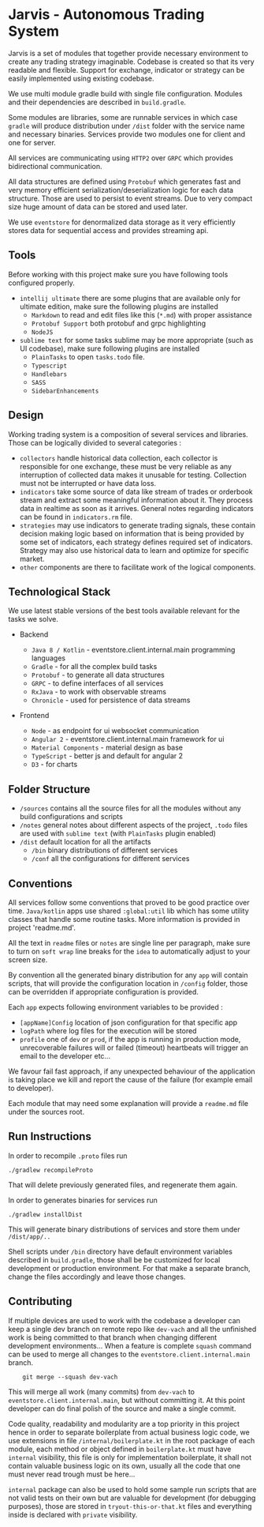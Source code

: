 # Jarvis - Autonomous Trading System

Jarvis is a set of modules that together provide necessary environment to create any trading strategy imaginable. Codebase is created so that its very readable and flexible. Support for exchange, indicator or strategy can be easily implemented using existing codebase.

We use multi module gradle build with single file configuration. Modules and their dependencies are described in `build.gradle`.

Some modules are libraries, some are runnable services in which case `gradle` will produce distribution under `/dist` folder with the service name and necessary binaries. Services provide two modules one for client and one for server.

All services are communicating using `HTTP2` over `GRPC` which provides bidirectional communication.

All data structures are defined using `Protobuf` which generates fast and very memory efficient serialization/deserialization logic for each data structure. Those are used to persist to event streams. Due to very compact size huge amount of data can be stored and used later.

We use `eventstore` for denormalized data storage as it very efficiently stores data for sequential access and provides streaming api.


## Tools

Before working with this project make sure you have following tools configured properly.
* `intellij ultimate` there are some plugins that are available only for ultimate edition,
make sure the following plugins are installed
    * `Markdown` to read and edit files like this (`*.md`) with proper assistance
    * `Protobuf Support` both protobuf and grpc highlighting
    * `NodeJS`
* `sublime text` for some tasks sublime may be more appropriate (such as UI codebase), make sure following plugins are installed
    * `PlainTasks` to open `tasks.todo` file.
    * `Typescript`
    * `Handlebars`
    * `SASS`
    * `SidebarEnhancements`


## Design


 Working trading system is a composition of several services and libraries. Those can be logically divided to several categories :

 * `collectors` handle historical data collection, each collector is responsible for one exchange, these must be very reliable as any interruption of collected data makes it unusable for testing. Collection must not be interrupted or have data loss.
 * `indicators` take some source of data like stream of trades or orderbook stream and extract some meaningful information about it. They process data in realtime as soon as it arrives. General notes regarding indicators
 can be found in `indicators.rm` file.
 * `strategies` may use indicators to generate trading signals, these contain decision making logic based on information that is being provided by some set of indicators, each strategy defines required set of indicators. Strategy may also use historical data to learn and optimize for specific market.
 * `other` components are there to facilitate work of the logical components.


## Technological Stack


We use latest stable versions of the best tools available relevant for the tasks we solve.

* Backend
    * `Java 8 / Kotlin` - eventstore.client.internal.main programming languages
    * `Gradle` - for all the complex build tasks
    * `Protobuf` - to generate all data structures
    * `GRPC` - to define interfaces of all services
    * `RxJava` - to work with observable streams
    * `Chronicle` - used for persistence of data streams

* Frontend
    * `Node` - as endpoint for ui websocket communication
    * `Angular 2` - eventstore.client.internal.main framework for ui
    * `Material Components` - material design as base
    * `TypeScript` - better js and default for angular 2
    * `D3` - for charts


## Folder Structure


* `/sources` contains all the source files for all the modules without any build configurations and scripts
* `/notes` general notes about different aspects of the project, `.todo` files
are used with `sublime text` (with `PlainTasks` plugin enabled)
* `/dist` default location for all the artifacts
    * `/bin` binary distributions of different services
    * `/conf` all the configurations for different services


## Conventions

All services follow some conventions that proved to be good practice over time. `Java/kotlin` apps use shared `:global:util` lib which has some utility classes that handle some routine tasks. More information is provided in project 'readme.md'.

All the text in `readme` files or `notes` are single line per paragraph, make sure to turn on `soft wrap` line breaks for the `idea` to automatically adjust to your screen size.

By convention all the generated binary distribution for any `app` will contain scripts, that will provide the configuration location in `/config` folder, those can be overridden if appropriate configuration is provided.

Each `app` expects following environment variables to be provided :
* `[appName]Config` location of json configuration for that specific app
* `logPath` where log files for the execution will be stored
* `profile` one of `dev` or `prod`, if the app is running in production mode, unrecoverable failures will or failed (timeout) heartbeats will trigger an email to the developer etc...

We favour fail fast approach, if any unexpected behaviour of the application is taking place we kill and report the cause of the failure (for example email to developer).

Each module that may need some explanation will provide a `readme.md` file under the sources root.

## Run Instructions

In order to recompile `.proto` files run

    ./gradlew recompileProto

That will delete previously generated files, and regenerate them again.

In order to generates binaries for services run

    ./gradlew installDist

This will generate binary distributions of services and store them under `/dist/app/..`

Shell scripts under `/bin` directory have default environment variables described in `build.gradle`, those shall be be customized for local development or production environment. For that make a separate branch, change the files accordingly and leave those changes.

## Contributing

If multiple devices are used to work with the codebase a developer can keep a single dev branch on remote repo like `dev-vach` and all the unfinished work is being committed to that branch when changing different development environments... When a feature is complete `squash` command can be used to merge all changes to the `eventstore.client.internal.main` branch.

```
    git merge --squash dev-vach
```

This will merge all work (many commits) from `dev-vach` to `eventstore.client.internal.main`, but without committing it. At this point developer can do final polish of the source and make a single commit.

Code quality, readability and modularity are a top priority in this project hence in order to separate boilerplate from actual business logic code, we use extensions  in file `/internal/boilerplate.kt` in the root package of each module, each method or object defined in `boilerplate.kt` must have `internal` visibility, this file is only for implementation boilerplate, it shall not contain valuable business logic on its own, usually all the code that one must never read trough must be here...

`internal` package can also be used to hold some sample run scripts that are not valid tests on their own but are valuable for development (for debugging purposes), those are stored in `tryout-this-or-that.kt` files and everything inside is declared with `private` visibility.